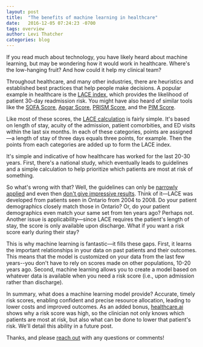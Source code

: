```yaml
---
layout: post
title:  "The benefits of machine learning in healthcare"
date:   2016-12-05 07:24:23 -0700
tags: overview
author: Levi Thatcher
categories: blog
---
```


If you read much about technology, you have likely heard about machine learning, but may be wondering how it would work in healthcare. Where's the low-hanging fruit? And how could it help my clinical team?

Throughout healthcare, and many other industries, there are heuristics and established best practices that help people make decisions. A popular example in healthcare is the [LACE index](https://www.ncbi.nlm.nih.gov/pmc/articles/PMC2845681/), which provides the likelihood of patient 30-day readmission risk. You might have also heard of similar tools like the [SOFA Score](http://jamanetwork.com/journals/jama/fullarticle/194262), [Apgar Score](http://www.nejm.org/doi/full/10.1056/NEJM200102153440701#t=article), [PRISM Score](https://www.ncbi.nlm.nih.gov/pmc/articles/PMC2999700/), and the [PIM Score](https://www.ncbi.nlm.nih.gov/pubmed/9069007).

Like most of these scores, the [LACE calculation](http://www.besler.com/lace-risk-score/) is fairly simple. It's based on length of stay, acuity of the admission, patient comorbities, and ED visits within the last six months. In each of these categories, points are assigned—a length of stay of three days equals three points, for example. Then the points from each categories are added up to form the LACE index.

It's simple and indicative of how healthcare has worked for the last 20-30 years. First, there's a national study, which eventually leads to guidelines and a simple calculation to help prioritize which patients are most at risk of something.

So what's wrong with that? Well, the guidelines can only be [narrowly applied](https://www.ncbi.nlm.nih.gov/pmc/articles/PMC2845681/) and even then [don't give impressive results](https://www.ncbi.nlm.nih.gov/pmc/articles/PMC4670852/). Think of it—LACE was developed from patients seen in Ontario from 2004 to 2008. Do your patient demographics closely match those in Ontario? Or, do your patient demographics even match your same set from ten years ago? Perhaps not. Another issue is applicability—since LACE requires the patient's length of stay, the score is only available upon discharge. What if you want a risk score early during their stay?

This is why machine learning is fantastic—it fills these gaps. First, it learns the important relationships in your data on past patients and their outcomes. This means that the model is customized on your data from the last few years--you don't have to rely on scores made on other populations, 10-20 years ago. Second, machine learning allows you to create a model based on whatever data is available when you need a risk score (i.e., upon admission rather than discharge).

In summary, what does a machine learning model provide? Accurate, timely risk scores, enabling confident and precise resource allocation, leading to lower costs and improved outcomes. As an added bonus, [healthcare.ai](http://healthcare.ai/) shows why a risk score was high, so the clinician not only knows which patients are most at risk, but also what can be done to lower that patient's risk. We'll detail this ability in a future post. 

Thanks, and please [reach out](/contact.html) with any questions or comments!